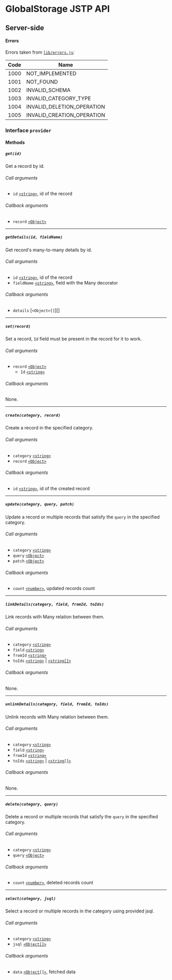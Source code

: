 # GlobalStorage JSTP API

## Server-side

#### Errors

Errors taken from [`lib/errors.js`][errors]:

| Code | Name |
| ---- | ---- |
| 1000 | NOT_IMPLEMENTED |
| 1001 | NOT_FOUND |
| 1002 | INVALID_SCHEMA |
| 1003 | INVALID_CATEGORY_TYPE |
| 1004 | INVALID_DELETION_OPERATION |
| 1005 | INVALID_CREATION_OPERATION |

### Interface `provider`

#### Methods

##### `get(id)`

Get a record by id.

###### Call arguments

* `id` [`<string>`][], id of the record

###### Callback arguments

* `record` [`<Object>`][]

---

##### `getDetails(id, fieldName)`

Get record's many-to-many details by id.

###### Call arguments

* `id` [`<string>`][], id of the record
* `fieldName` [`<string>`][], field with the Many decorator

###### Callback arguments

* `details` [`<Object>[]`][]

---

##### `set(record)`

Set a record, `Id` field must be present in the record for it to work.

###### Call arguments

* `record` [`<Object>`][]
  * `Id` [`<string>`][]

###### Callback arguments

None.

---

##### `create(category, record)`

Create a record in the specified category.

###### Call arguments

* `category` [`<string>`][]
* `record` [`<Object>`][]

###### Callback arguments

* `id` [`<string>`][], id of the created record

---

##### `update(category, query, patch)`

Update a record or multiple records that satisfy the `query` in the specified
category.

###### Call arguments

* `category` [`<string>`][]
* `query` [`<Object>`][]
* `patch` [`<Object>`][]

###### Callback arguments

* `count` [`<number>`][], updated records count

---

##### `linkDetails(category, field, fromId, toIds)`

Link records with Many relation between them.

###### Call arguments

* `category` [`<string>`][]
* `field` [`<string>`][]
* `fromId` [`<string>`][]
* `toIds` [`<string>`][] | [`<string[]>`][string]

###### Callback arguments

None.

---

##### `unlinkDetails(category, field, fromId, toIds)`

Unlink records with Many relation between them.

###### Call arguments

* `category` [`<string>`][]
* `field` [`<string>`][]
* `fromId` [`<string>`][]
* `toIds` [`<string>`][] | [`<string[]>`][string]

###### Callback arguments

None.

---

##### `delete(category, query)`

Delete a record or multiple records that satisfy the `query` in the specified
category.

###### Call arguments

* `category` [`<string>`][]
* `query` [`<Object>`][]

###### Callback arguments

* `count` [`<number>`][], deleted records count

---

##### `select(category, jsql)`

Select a record or multiple records in the category using provided jsql.

###### Call arguments

* `category` [`<string>`][]
* `jsql` [`<Object[]>`][object]

###### Callback arguments

* `data` [`<Object[]>`][object], fetched data

[errors]: https://github.com/metarhia/globalstorage/blob/master/lib/errors.js
[`<Object>`]: https://developer.mozilla.org/en-US/docs/Web/JavaScript/Reference/Global_Objects/Object
[object]: https://developer.mozilla.org/en-US/docs/Web/JavaScript/Reference/Global_Objects/Object
[`<string>`]: https://developer.mozilla.org/en-US/docs/Web/JavaScript/Data_structures#String_type
[string]: https://developer.mozilla.org/en-US/docs/Web/JavaScript/Data_structures#String_type
[`<number>`]: https://developer.mozilla.org/en-US/docs/Web/JavaScript/Data_structures#Number_type
